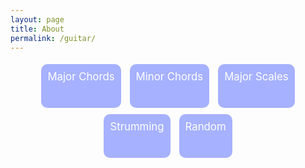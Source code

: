 ```yaml
---
layout: page
title: About
permalink: /guitar/
---
```


<style type="text/css">
ul.menu {
	display: inline-block;
	padding: 0;
    margin: auto;
	width: 100%;
	text-align: center;
}

.menu li {
	display: inline-block;
}

.menu a{
	display: inline-block;
	padding: 10px;
	margin: 5px;
	text-align: center;
	height: 50px;
	background-color: #A6B1FF;
	font-size: 1.2em;
	color: white;
	border-radius: 10px;
}
.menu a:hover {
	background-color: #8090FF;
}

.activity {
    display: inline-block;
    text-align: center;
    margin: auto;
    width: 100%;
    padding: 60px 0;
}

.chord {
    padding: 70px;
    background-color: rgba(1,1,1,0.3);
    display: inline-block;
    font-size: 1.4em;
    font-family: Century Gothic;
}

.button {
    background-color: #FF9999;
    width: 100px;
    text-align: center;
    margin: auto;
    padding: 10px;
    border-radius: 22px;
    margin-top: 5px;
    box-shadow: 0px 0px 5px rgba(0, 0, 0, 0.14);
}

.button:hover {
	background-color: #F96565;
}
</style>

<ul class="menu">
	<li><a class="MaC">Major Chords</a></li>
	<li><a class="MiC">Minor Chords</a></li>
	<li><a class="MaS">Major Scales</a></li>
	<li><a class="strum">Strumming</a></li>
	<li><a class="rand">Random</a></li>
</ul>

<div class="activity">
</div>

<script   src="https://code.jquery.com/jquery-2.2.3.min.js"   integrity="sha256-a23g1Nt4dtEYOj7bR+vTu7+T8VP13humZFBJNIYoEJo="   crossorigin="anonymous"></script>
<script type="text/javascript">
	$('.menu a').click(function() {
		console.log(this)
		if($(this).hasClass('MaC')){
			$(".activity").html("\
                     <div class='MaCactivity'>\
                     	<div class='chord'>\
                     	</div>\
                     	<div class='button' onclick='newChord(\"Ma\")'>\
                     		New Chord\
                     	</div>\
                     </div>\
				");
			newChord("Ma")
		}
		else if ($(this).hasClass('MiC')){
			$(".activity").html("\
                     <div class='MiCactivity'>\
                     	<div class='chord'>\
                     	</div>\
                     	<div class='button' onclick='newChord(\"Mi\")'>\
                     		New Chord\
                     	</div>\
                     </div>\
				");
			newChord("Mi")
		}
		else if ($(this).hasClass('MaS')){
			$(".activity").html("\
                     <div class='MaSactivity'>\
                     	<div class='chord'>\
                     	</div>\
                     	<div class='button' onclick=\"newChord('Ma')\">\
                     		New Scale\
                     	</div>\
                     </div>\
				");
			newChord("Ma")
		}
		else if ($(this).hasClass('strum')){
			$(".activity").html("\
                     <div class='MiCactivity'>\
                     	<div class='chord'>\
                     	</div>\
                     	<div class='button' onclick=\"newChord('strum')\">\
                     		New Pattern\
                     	</div>\
                     </div>\
				");
			newChord("strum")
		}
		else if ($(this).hasClass('rand')){
			$(".activity").html("\
                     <div class='randactivity'>\
                     	<div class='chord'>\
                     	</div>\
                     	<div class='button' onclick=\"newChord('rand')\">\
                     		New Random\
                     	</div>\
                     </div>\
				");
			newChord("rand")
		}

	});

	function newChord(a) {
		notes = ["A", "A#", "Bb", "B", "C", "C#", "Db", "D", "D#", "Eb", "E", "F", "F#", "Gb", "G", "G#", "Ab"];
		scales = ["Major", "Minor"];
		strums = ["D","U","o"];
		rands = ["Ma", "Mi", "strum"];
		randNote = notes[Math.floor(Math.random() * 16)];
		if (a=="Ma"){
			$('.chord').html(randNote + " " + scales[0]);
		}
		else if (a=="Mi"){
			$('.chord').html(randNote + " " + scales[1]);
		}
		else if (a=="strum"){
			bars = "";
			for (var i = 0; i < 4; i++) {
				for (var j = 0; j < 4; j++) {
					if (j%2==0){
						bars = bars + strums[Math.round(Math.random()) ? 0 : 2];
					} else {
						bars = bars + strums[Math.round(Math.random()) ? 1 : 2];
					}
				}
				if(i != 3) {bars = bars + "|";}
			}
			$('.chord').html("[" + bars + "]");
		}
		else {
			newChord(rands[Math.floor(Math.random() * 3)])
		}
	}
</script>